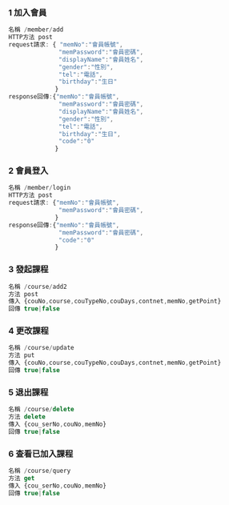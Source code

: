 ### 1 加入會員

```javascript
名稱 /member/add
HTTP方法 post
request請求: { "memNo":"會員帳號", 
              "memPassword":"會員密碼",
              "displayName":"會員姓名",
              "gender":"性別",
              "tel":"電話",
              "birthday":"生日"
             }
response回傳:{"memNo":"會員帳號",
              "memPassword":"會員密碼",
              "displayName":"會員姓名",
              "gender":"性別",
              "tel":"電話",
              "birthday":"生日",
              "code":"0"
             }
```
### 2 會員登入
```javascript
名稱 /member/login
HTTP方法 post
request請求: {"memNo":"會員帳號", 
              "memPassword":"會員密碼",
             }
response回傳:{"memNo":"會員帳號",
              "memPassword":"會員密碼",
              "code":"0"
             }
```
### 3 發起課程
```javascript
名稱 /course/add2
方法 post
傳入 {couNo,course,couTypeNo,couDays,contnet,memNo,getPoint}
回傳 true|false
```
### 4 更改課程
```javascript
名稱 /course/update
方法 put
傳入 {couNo,course,couTypeNo,couDays,contnet,memNo,getPoint}
回傳 true|false
```
### 5 退出課程
```javascript
名稱 /course/delete
方法 delete
傳入 {cou_serNo,couNo,memNo}
回傳 true|false
```

### 6 查看已加入課程
```javascript
名稱 /course/query
方法 get
傳入 {cou_serNo,couNo,memNo}
回傳 true|false
```
